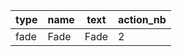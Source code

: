type      |name    |text |action_nb
----------|--------|-----|---------
fade      |Fade    |Fade |2        